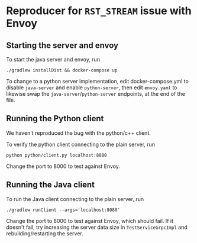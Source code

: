 # Reproducer for `RST_STREAM` issue with Envoy

## Starting the server and envoy
To start the java server and envoy, run

```shell
./gradlew installDist && docker-compose up
```

To change to a python server implementation, edit docker-compose.yml to disable `java-server` and enable `python-server`,
then edit `envoy.yaml` to likewise swap the `java-server`/`python-server` endpoints, at the end of the file.

## Running the Python client

We haven't reproduced the bug with the python/c++ client.

To verify the python client connecting to the plain server, run

```shell
python python/client.py localhost:8080
```

Change the port to 8000 to test against Envoy.

## Running the Java client

To run the Java client connecting to the plain server, run

```shell
./gradlew runClient --args='localhost:8080'
```

Change the port to 8000 to test against Envoy, which should fail. If it doesn't fail, try increasing
the server data size in `TestServiceGrpcImpl` and rebuilding/restarting the server.